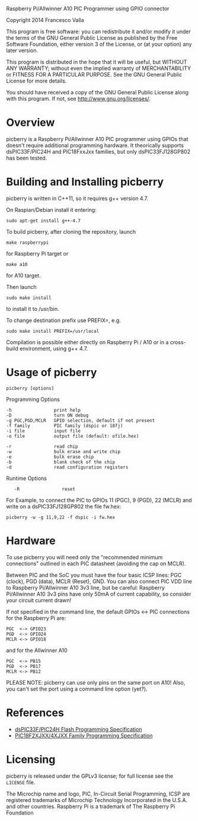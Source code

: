 Raspberry Pi/Allwinner A10 PIC Programmer using GPIO connector

Copyright 2014 Francesco Valla

This program is free software: you can redistribute it and/or modify it under the terms of the GNU General Public License as published by the Free Software Foundation, either version 3 of the License, or (at your option) any later version.

This program is distributed in the hope that it will be useful, but WITHOUT ANY WARRANTY; without even the implied warranty of MERCHANTABILITY or FITNESS FOR A PARTICULAR PURPOSE.  See the GNU General Public License for more details.

You should have received a copy of the GNU General Public License along with this program.  If not, see <http://www.gnu.org/licenses/>.

# Overview

picberry is a Raspberry Pi/Allwinner A10 PIC programmer using GPIOs that doesn't require additional programming hardware.
It theorically supports dsPIC33F/PIC24H and PIC18FxxJxx families, but only dsPIC33FJ128GP802 has been tested.

# Building and Installing picberry

picberry is written in C++11, so it requires g++ version 4.7.

On Raspian/Debian install it entering:

	sudo apt-get install g++-4.7

To build picberry, after cloning the repository, launch

	make raspberrypi

for Raspberry Pi target or

	make a10
	
for A10 target.

Then launch
	
	sudo make install

to install it to /usr/bin.

To change destination prefix use PREFIX=, e.g.

	sudo make install PREFIX=/usr/local


Compilation is possible either directly on Raspberry Pi / A10 or in a cross-build environment, using g++ 4.7.

# Usage of picberry

	picberry [options]
       
Programming Options

	-h                print help
	-D                turn ON debug
	-g PGC,PGD,MCLR   GPIO selection, default if not present
	-f family	  	  PIC family (dspic or 18fj)
	-i file           input file
	-o file           output file (default: ofile.hex)

	-r                read chip
	-w                bulk erase and write chip
	-e                bulk erase chip
	-b                blank check of the chip
	-d                read configuration registers

Runtime Options

       -R                reset

For Example, to connect the PIC to GPIOs 11 (PGC), 9 (PGD), 22 (MCLR) and write on a dsPIC33FJ128GP802 the file fw.hex:

	picberry -w -g 11,9,22 -f dspic -i fw.hex

# Hardware

To use picberry you will need only the "recommended minimum connections" outlined in each PIC datasheet (avoiding the cap on MCLR).

Between PIC and the SoC you must have the four basic ICSP lines: PGC (clock), PGD (data), MCLR (Reset), GND.
You can also connect PIC VDD line to Raspberry Pi/Allwinner A10 3v3 line, but be careful: Raspberry Pi/Allwinner A10 3v3 pins have only 50mA of current capability, so consider your circuit current drawn!

If not specified in the command line, the default GPIOs <-> PIC connections for the Raspberry Pi are:

	PGC  <-> GPIO23
	PGD  <-> GPIO24
	MCLR <-> GPIO18
	
and for the Allwinner A10

	PGC  <-> PB15
	PGD  <-> PB17
	MCLR <-> PB12
	
PLEASE NOTE: picberry can use only pins on the same port on A10! Also, you can't set the port using a command line option (yet?).
	
# References

- [dsPIC33F/PIC24H Flash Programming Specification](http://ww1.microchip.com/downloads/en/DeviceDoc/70152H.pdf)
- [PIC18F2XJXX/4XJXX Family Programming Specification](http://ww1.microchip.com/downloads/en/DeviceDoc/39687e.pdf)

# Licensing

picberry is released under the GPLv3 license; for full license see the `LICENSE` file.

The Microchip name and logo, PIC, In-Circuit Serial Programming, ICSP are registered trademarks of Microchip Technology Incorporated in the U.S.A. and other countries.
Raspberry Pi is a trademark of The Raspberry Pi Foundation



